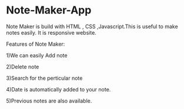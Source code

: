 # Note-Maker-App
Note Maker  is build with HTML , CSS ,Javascript.This is useful to make notes easily. It is  responsive website.


Features of Note Maker:

1)We can easily Add note

2)Delete note

3)Search for the perticular note

4)Date is automatically added to your note.

5)Previous notes are also available.



